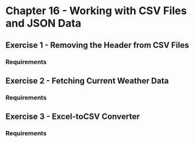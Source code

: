 # Chapter 16 - Working with CSV Files and JSON Data

## Exercise 1 - Removing the Header from CSV Files

### Requirements

## Exercise 2 - Fetching Current Weather Data

### Requirements

## Exercise 3 - Excel-toCSV Converter

### Requirements